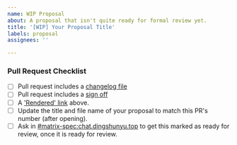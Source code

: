 ```yaml
---
name: WIP Proposal
about: A proposal that isn't quite ready for formal review yet.
title: '[WIP] Your Proposal Title'
labels: proposal
assignees: ''

---
```


<!-- Put your "rendered" link here -->

### Pull Request Checklist

<!-- Please read CONTRIBUTING.rst before submitting your pull request -->

* [ ] Pull request includes a [changelog file](https://github.com/matrix-org/matrix-doc/blob/master/CONTRIBUTING.rst#adding-to-the-changelog)
* [ ] Pull request includes a [sign off](https://github.com/matrix-org/matrix-doc/blob/master/CONTRIBUTING.rst#sign-off)
* [ ] A ['Rendered' link](https://chat.api-spec.dingshunyu.top/proposals#process) above.
* [ ] Update the title and file name of your proposal to match this PR's number (after opening).
* [ ] Ask in [#matrix-spec:chat.dingshunyu.top](https://to.chat.dingshunyu.top/#/#matrix-spec:chat.dingshunyu.top) to get this marked as ready for review, once it is ready for review.
